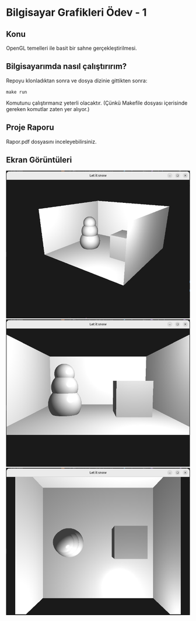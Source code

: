 # Bilgisayar Grafikleri Ödev - 1

## Konu
OpenGL temelleri ile basit bir sahne gerçekleştirilmesi.

## Bilgisayarımda nasıl çalıştırırım?
Repoyu klonladıktan sonra ve dosya dizinie gittikten sonra:
```
make run
```
Komutunu çalıştırmanız yeterli olacaktır.
(Çünkü Makefile dosyası içerisinde gereken komutlar zaten yer alıyor.)

## Proje Raporu
Rapor.pdf dosyasını inceleyebilirsiniz.

## Ekran Görüntüleri
![cross](https://github.com/ahmetoguzz/computer_graphics/blob/main/ekran_g%C3%B6r%C3%BCnt%C3%BCleri/cross.png)
![front](https://github.com/ahmetoguzz/computer_graphics/blob/main/ekran_g%C3%B6r%C3%BCnt%C3%BCleri/front.png)
![up](https://github.com/ahmetoguzz/computer_graphics/blob/main/ekran_g%C3%B6r%C3%BCnt%C3%BCleri/up.png)